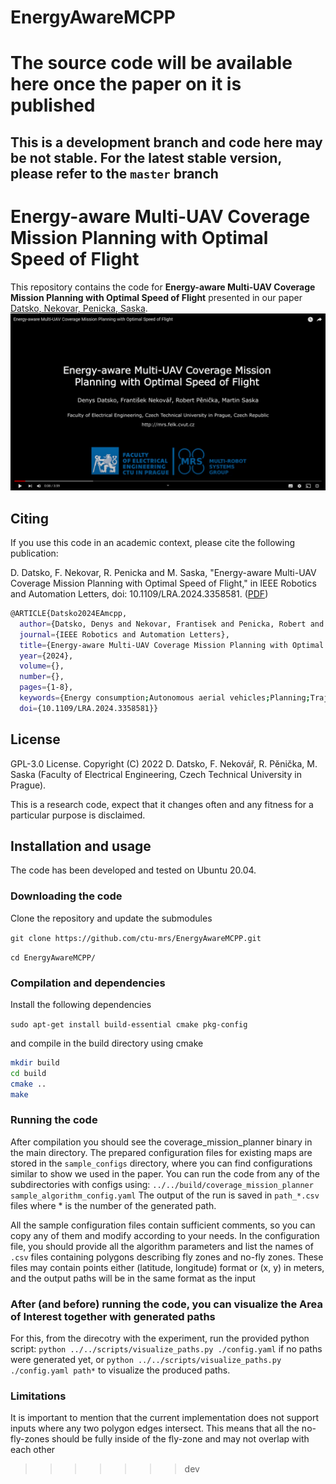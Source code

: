# EnergyAwareMCPP

The source code will be available here once the paper on it is published
=======
## This is a development branch and code here may be not stable. For the latest stable version, please refer to the `master` branch


# Energy-aware Multi-UAV Coverage Mission Planning with Optimal Speed of Flight
This repository contains the code for **Energy-aware Multi-UAV Coverage Mission Planning with Optimal Speed of Flight** presented in our paper [Datsko, Nekovar, Penicka, Saska](https://ieeexplore.ieee.org/document/10414185).
[![plot](./figs/title_1.jpg)](https://youtu.be/S8kjqZp-G-0)

## Citing
If you use this code in an academic context, please cite the following publication:

D. Datsko, F. Nekovar, R. Penicka and M. Saska, "Energy-aware Multi-UAV Coverage Mission Planning with Optimal Speed of Flight," in IEEE Robotics and Automation Letters, doi: 10.1109/LRA.2024.3358581. ([PDF](https://ieeexplore.ieee.org/document/10414185))

```bash
@ARTICLE{Datsko2024EAmcpp,
  author={Datsko, Denys and Nekovar, Frantisek and Penicka, Robert and Saska, Martin},
  journal={IEEE Robotics and Automation Letters}, 
  title={Energy-aware Multi-UAV Coverage Mission Planning with Optimal Speed of Flight}, 
  year={2024},
  volume={},
  number={},
  pages={1-8},
  keywords={Energy consumption;Autonomous aerial vehicles;Planning;Trajectory;Estimation;Batteries;Traveling salesman problems;Aerial Systems: Applications;Path Planning for Multiple Mobile Robots or Agents;Planning, Scheduling and Coordination},
  doi={10.1109/LRA.2024.3358581}}
```


## License
GPL-3.0 License. Copyright (C) 2022 D. Datsko, F. Nekovář, R. Pěnička, M. Saska (Faculty of Electrical Engineering, Czech Technical University in Prague).

This is a research code, expect that it changes often and any fitness for a particular purpose is disclaimed.

## Installation and usage
The code has been developed and tested on Ubuntu 20.04.

### Downloading the code
Clone the repository and update the submodules

`git clone https://github.com/ctu-mrs/EnergyAwareMCPP.git`

`cd EnergyAwareMCPP/`

### Compilation and dependencies
Install the following dependencies

`sudo apt-get install build-essential cmake pkg-config`

and compile in the build directory using cmake

```bash
mkdir build
cd build
cmake ..
make
```

### Running the code
After compilation you should see the coverage_mission_planner binary in the main directory. The prepared configuration files for existing maps are stored in the `sample_configs` directory, where you can find configurations similar to show we used in the paper. You can run the code from any of the subdirectories with configs using:
`../../build/coverage_mission_planner sample_algorithm_config.yaml`
The output of the run is saved in `path_*.csv` files where * is the number of the generated path.

All the sample configuration files contain sufficient comments, so you can copy any of them and modify according to your needs.
In the configuration file, you should provide all the algorithm parameters and list the names of `.csv` files containing polygons describing fly zones and no-fly zones.
These files may contain points either (latitude, longitude) format or (x, y) in meters, and the output paths will be in the same format as the input


### After (and before) running the code, you can visualize the Area of Interest together with generated paths
For this, from the direcotry with the experiment, run the provided python script: `python ../../scripts/visualize_paths.py ./config.yaml` if no paths were generated yet, or `python ../../scripts/visualize_paths.py ./config.yaml path*` to visualize the produced paths.


### Limitations
It is important to mention that the current implementation does not support inputs where any two polygon edges intersect.
This means that all the no-fly-zones should be fully inside of the fly-zone and may not overlap with each other
>>>>>>> dev

